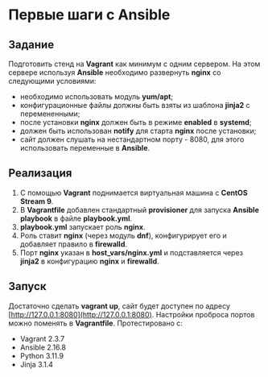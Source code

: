 # Первые шаги с Ansible

## Задание

Подготовить стенд на **Vagrant** как минимум с одним сервером. На этом сервере используя **Ansible** необходимо развернуть **nginx** со следующими условиями:

- необходимо использовать модуль **yum/apt**;
- конфигурационные файлы должны быть взяты из шаблона **jinja2** с перемененными;
- после установки **nginx** должен быть в режиме **enabled** в **systemd**;
- должен быть использован **notify** для старта **nginx** после установки;
- сайт должен слушать на нестандартном порту - 8080, для этого использовать переменные в **Ansible**.

## Реализация

1. С помощью **Vagrant** поднимается виртуальная машина с **CentOS Stream 9**.
2. В **Vagrantfile** добавлен стандартный **provisioner** для запуска **Ansible playbook** в файле **playbook.yml**.
3. **playbook.yml** запускает роль **nginx**.
4. Роль ставит **nginx** (через модуль **dnf**), конфигурирует его и добавляет правило в **firewalld**.
5. Порт **nginx** указан в **host_vars/nginx.yml** и подставляется через **jinja2** в конфигурацию **nginx** и **firewalld**.

## Запуск

Достаточно сделать **vagrant up**, сайт будет доступен по адресу [http://127.0.0.1:8080](http://127.0.0.1:8080). Настройки проброса портов можно поменять в **Vagrantfile**. Протестировано с:

- Vagrant 2.3.7
- Ansible 2.16.8
- Python 3.11.9
- Jinja 3.1.4
